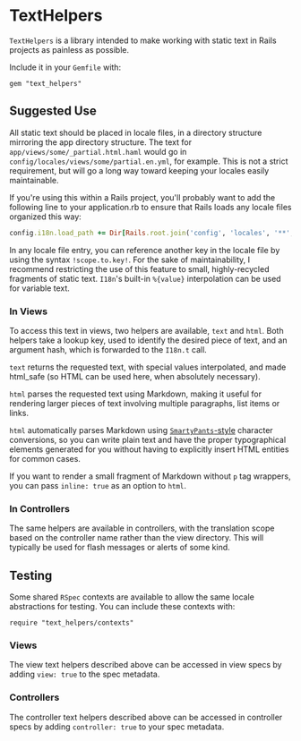 # TextHelpers

`TextHelpers` is a library intended to make working with static text in Rails 
projects as painless as possible.

Include it in your `Gemfile` with:

```
gem "text_helpers"
```

## Suggested Use

All static text should be placed in locale files, in a directory 
structure mirroring the app directory structure. The text for 
`app/views/some/_partial.html.haml` would go in 
`config/locales/views/some/partial.en.yml`, for example. This is not a strict
requirement, but will go a long way toward keeping your locales easily
maintainable.

If you're using this within a Rails project, you'll probably want to add the
following line to your application.rb to ensure that Rails loads any locale
files organized this way:

```ruby
config.i18n.load_path += Dir[Rails.root.join('config', 'locales', '**', '*.{rb,yml}').to_s]
```

In any locale file entry, you can reference another key in the locale file by
using the syntax `!scope.to.key!`. For the sake of maintainability, I
recommend restricting the use of this feature to small, highly-recycled
fragments of static text. `I18n`'s built-in `%{value}` interpolation can be
used for variable text.

### In Views

To access this text in views, two helpers are available, `text` and `html`.
Both helpers take a lookup key, used to identify the desired piece of text, 
and an argument hash, which is forwarded to the `I18n.t` call.

`text` returns the requested text, with special values interpolated, and made 
html_safe (so HTML can be used here, when absolutely necessary).

`html` parses the requested text using Markdown, making it useful for rendering
larger pieces of text involving multiple paragraphs, list items or links.

`html` automatically parses Markdown using
[`SmartyPants`-style](http://daringfireball.net/projects/smartypants/)
character conversions, so you can write plain text and have the proper
typographical elements generated for you without having to explicitly insert
HTML entities for common cases.

If you want to render a small fragment of Markdown without `p` tag wrappers,
you can pass `inline: true` as an option to `html`.

### In Controllers

The same helpers are available in controllers, with the translation scope based
on the controller name rather than the view directory. This will typically be
used for flash messages or alerts of some kind.

## Testing

Some shared `RSpec` contexts are available to allow the same locale 
abstractions for testing. You can include these contexts with:

```
require "text_helpers/contexts"
```

### Views

The view text helpers described above can be accessed in view
specs by adding `view: true` to the spec metadata.

### Controllers

The controller text helpers described above can be accessed in controller
specs by adding `controller: true` to your spec metadata.
